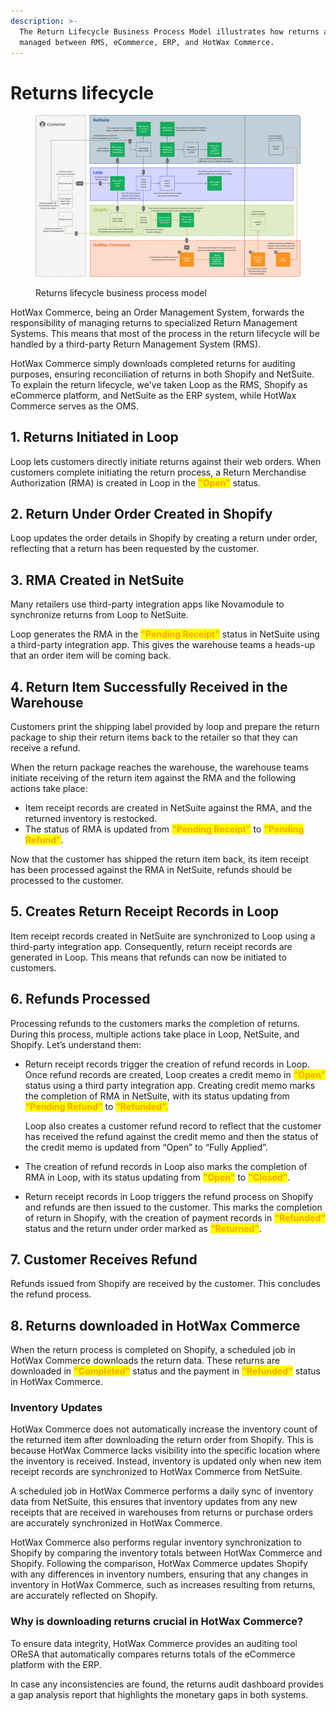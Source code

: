 ```yaml
---
description: >-
  The Return Lifecycle Business Process Model illustrates how returns are
  managed between RMS, eCommerce, ERP, and HotWax Commerce.
---
```


# Returns lifecycle

<figure><img src="../.gitbook/assets/returns bpm.png" alt=""><figcaption><p>Returns lifecycle business process model</p></figcaption></figure>

HotWax Commerce, being an Order Management System, forwards the responsibility of managing returns to specialized Return Management Systems. This means that most of the process in the return lifecycle will be handled by a third-party Return Management System (RMS).

HotWax Commerce simply downloads completed returns for auditing purposes, ensuring reconciliation of returns in both Shopify and NetSuite. To explain the return lifecycle, we've taken Loop as the RMS, Shopify as eCommerce platform, and NetSuite as the ERP system, while HotWax Commerce serves as the OMS.

## 1. Returns Initiated in Loop

Loop lets customers directly initiate returns against their web orders. When customers complete initiating the return process, a Return Merchandise Authorization (RMA) is created in Loop in the <mark style="color:orange;">**"Open"**</mark> status.

## 2. Return Under Order Created in Shopify

Loop updates the order details in Shopify by creating a return under order, reflecting that a return has been requested by the customer.

## 3. RMA Created in NetSuite

Many retailers use third-party integration apps like Novamodule to synchronize returns from Loop to NetSuite.

Loop generates the RMA in the <mark style="color:orange;">**"Pending Receipt"**</mark> status in NetSuite using a third-party integration app. This gives the warehouse teams a heads-up that an order item will be coming back.

## 4. Return Item Successfully Received in the Warehouse

Customers print the shipping label provided by loop and prepare the return package to ship their return items back to the retailer so that they can receive a refund.

When the return package reaches the warehouse, the warehouse teams initiate receiving of the return item against the RMA and the following actions take place:

* Item receipt records are created in NetSuite against the RMA, and the returned inventory is restocked.
* The status of RMA is updated from <mark style="color:orange;">**"Pending Receipt"**</mark> to <mark style="color:orange;">**"Pending Refund"**</mark>.

Now that the customer has shipped the return item back, its item receipt has been processed against the RMA in NetSuite, refunds should be processed to the customer.

## 5. Creates Return Receipt Records in Loop

Item receipt records created in NetSuite are synchronized to Loop using a third-party integration app. Consequently, return receipt records are generated in Loop. This means that refunds can now be initiated to customers.

## 6. Refunds Processed

Processing refunds to the customers marks the completion of returns. During this process, multiple actions take place in Loop, NetSuite, and Shopify. Let’s understand them:

*   Return receipt records trigger the creation of refund records in Loop. Once refund records are created, Loop creates a credit memo in <mark style="color:orange;">**“Open”**</mark> status using a third party integration app. Creating credit memo marks the completion of RMA in NetSuite, with its status updating from <mark style="color:orange;">**“Pending Refund”**</mark> to <mark style="color:orange;">**“Refunded”.**</mark>

    Loop also creates a customer refund record to reflect that the customer has received the refund against the credit memo and then the status of the credit memo is updated from “Open” to “Fully Applied”.
* The creation of refund records in Loop also marks the completion of RMA in Loop, with its status updating from <mark style="color:orange;">**"Open"**</mark> to <mark style="color:orange;">**"Closed"**</mark>.
* Return receipt records in Loop triggers the refund process on Shopify and refunds are then issued to the customer. This marks the completion of return in Shopify, with the creation of payment records in <mark style="color:orange;">**"Refunded"**</mark> status and the return under order marked as <mark style="color:orange;">**“Returned”**</mark>.

## 7. Customer Receives Refund

Refunds issued from Shopify are received by the customer. This concludes the refund process.

## 8. Returns downloaded in HotWax Commerce

When the return process is completed on Shopify, a scheduled job in HotWax Commerce downloads the return data. These returns are downloaded in <mark style="color:orange;">**"Completed"**</mark> status and the payment in <mark style="color:orange;">**"Refunded"**</mark> status in HotWax Commerce.

### Inventory Updates

HotWax Commerce does not automatically increase the inventory count of the returned item after downloading the return order from Shopify. This is because HotWax Commerce lacks visibility into the specific location where the inventory is received. Instead, inventory is updated only when new item receipt records are synchronized to HotWax Commerce from NetSuite.

A scheduled job in HotWax Commerce performs a daily sync of inventory data from NetSuite, this ensures that inventory updates from any new receipts that are received in warehouses from returns or purchase orders are accurately synchronized in HotWax Commerce.

HotWax Commerce also performs regular inventory synchronization to Shopify by comparing the inventory totals between HotWax Commerce and Shopify. Following the comparison, HotWax Commerce updates Shopify with any differences in inventory numbers, ensuring that any changes in inventory in HotWax Commerce, such as increases resulting from returns, are accurately reflected on Shopify.

### Why is downloading returns crucial in HotWax Commerce?

To ensure data integrity, HotWax Commerce provides an auditing tool OReSA that automatically compares returns totals of the eCommerce platform with the ERP.

In case any inconsistencies are found, the returns audit dashboard provides a gap analysis report that highlights the monetary gaps in both systems.

